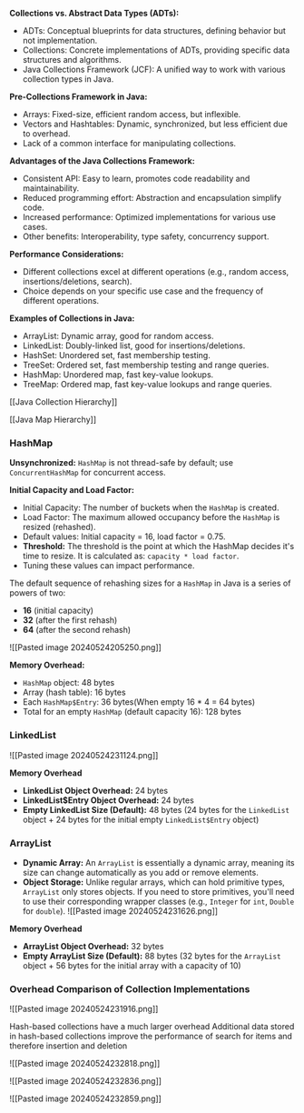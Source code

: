 
**Collections vs. Abstract Data Types (ADTs):**

- ADTs: Conceptual blueprints for data structures, defining behavior but not implementation.
- Collections: Concrete implementations of ADTs, providing specific data structures and algorithms.
- Java Collections Framework (JCF): A unified way to work with various collection types in Java.

**Pre-Collections Framework in Java:**

- Arrays: Fixed-size, efficient random access, but inflexible.
- Vectors and Hashtables: Dynamic, synchronized, but less efficient due to overhead.
- Lack of a common interface for manipulating collections.

**Advantages of the Java Collections Framework:**

- Consistent API: Easy to learn, promotes code readability and maintainability.
- Reduced programming effort: Abstraction and encapsulation simplify code.
- Increased performance: Optimized implementations for various use cases.
- Other benefits: Interoperability, type safety, concurrency support.

**Performance Considerations:**

- Different collections excel at different operations (e.g., random access, insertions/deletions, search).
- Choice depends on your specific use case and the frequency of different operations.

**Examples of Collections in Java:**

- ArrayList: Dynamic array, good for random access.
- LinkedList: Doubly-linked list, good for insertions/deletions.
- HashSet: Unordered set, fast membership testing.
- TreeSet: Ordered set, fast membership testing and range queries.
- HashMap: Unordered map, fast key-value lookups.
- TreeMap: Ordered map, fast key-value lookups and range queries.

[[Java Collection Hierarchy]]

[[Java Map Hierarchy]]


### HashMap

**Unsynchronized:** `HashMap` is not thread-safe by default; use `ConcurrentHashMap` for concurrent access.

**Initial Capacity and Load Factor:**

- Initial Capacity: The number of buckets when the `HashMap` is created.
- Load Factor: The maximum allowed occupancy before the `HashMap` is resized (rehashed).
- Default values: Initial capacity = 16, load factor = 0.75.
- **Threshold:** The threshold is the point at which the HashMap decides it's time to resize. It is calculated as: `capacity * load factor`.
- Tuning these values can impact performance.

The default sequence of rehashing sizes for a `HashMap` in Java is a series of powers of two:
- **16** (initial capacity)
- **32** (after the first rehash)
- **64** (after the second rehash)



![[Pasted image 20240524205250.png]]

**Memory Overhead:**
- `HashMap` object: 48 bytes
- Array (hash table): 16 bytes
- Each `HashMap$Entry`: 36 bytes(When empty 16 * 4 = 64 bytes)
- Total for an empty `HashMap` (default capacity 16): 128 bytes


### LinkedList


![[Pasted image 20240524231124.png]]


**Memory Overhead**
- **LinkedList Object Overhead:** 24 bytes
- **LinkedList$Entry Object Overhead:** 24 bytes
- **Empty LinkedList Size (Default):** 48 bytes (24 bytes for the `LinkedList` object + 24 bytes for the initial empty `LinkedList$Entry` object)


### ArrayList

- **Dynamic Array:** An `ArrayList` is essentially a dynamic array, meaning its size can change automatically as you add or remove elements.
- **Object Storage:** Unlike regular arrays, which can hold primitive types, `ArrayList` only stores objects. If you need to store primitives, you'll need to use their corresponding wrapper classes (e.g., `Integer` for `int`, `Double` for `double`).
![[Pasted image 20240524231626.png]]

**Memory Overhead**
- **ArrayList Object Overhead:** 32 bytes
- **Empty ArrayList Size (Default):** 88 bytes (32 bytes for the `ArrayList` object + 56 bytes for the initial array with a capacity of 10)


### Overhead Comparison of Collection Implementations

![[Pasted image 20240524231916.png]]

Hash-based collections have a much larger overhead
Additional data stored in hash-based collections improve the performance of search for items and therefore insertion and deletion



![[Pasted image 20240524232818.png]]


![[Pasted image 20240524232836.png]]

![[Pasted image 20240524232859.png]]
